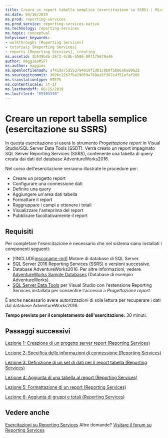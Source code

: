```yaml
---
title: Creare un report tabella semplice (esercitazione su SSRS) | Microsoft Docs
ms.date: 04/16/2019
ms.prod: reporting-services
ms.prod_service: reporting-services-native
ms.technology: reporting-services
ms.topic: conceptual
helpviewer_keywords:
- walkthroughs [Reporting Services]
- tutorials [Reporting Services]
- reports [Reporting Services], creating
ms.assetid: 3b539b4b-26f2-4c0b-b506-80f175679a46
author: maggiesMSFT
ms.author: maggies
ms.openlocfilehash: af41da75d553794019f1d01c8b8f5bb6aba80622
ms.sourcegitcommit: 3026c22b7fba19059a769ea5f367c4f51efaf286
ms.translationtype: MTE75
ms.contentlocale: it-IT
ms.lasthandoff: 06/15/2019
ms.locfileid: "65103310"
---
```

# <a name="create-a-basic-table-report-ssrs-tutorial"></a>Creare un report tabella semplice (esercitazione su SSRS)

In questa esercitazione si userà lo strumento *Progettazione report* in Visual Studio/SQL Server Data Tools (SSDT). Verrà creato un report impaginato SQL Server Reporting Services (SSRS), contenente una tabella di query creata dai dati del database AdventureWorks2016.

Nel corso dell'esercitazione verranno illustrate le procedure per:
  
- Creare un progetto report
- Configurare una connessione dati
- Definire una query
- Aggiungere un'area dati tabella
- Formattare il report
- Raggruppare i campi e ottenere i totali
- Visualizzare l'anteprima del report
- Pubblicare facoltativamente il report

## <a name="requirements"></a>Requisiti

Per completare l'esercitazione è necessario che nel sistema siano installati i componenti seguenti:

- [!INCLUDE[msconame-md](../includes/msconame-md.md)] Motore di database di SQL Server.  
- SQL Server 2016 Reporting Services (SSRS) o versioni successive.
- Database AdventureWorks2016.  Per altre informazioni, vedere [AdventureWorks Sample Databases](https://github.com/Microsoft/sql-server-samples/releases) (Database di esempio AdventureWorks).
- [SQL Server Data Tools](../ssdt/download-sql-server-data-tools-ssdt.md) per Visual Studio con l'estensione Reporting Services installata per consentire l'accesso a *Progettazione report*.
  
È anche necessario avere autorizzazioni di sola lettura per recuperare i dati dal database AdventureWorks2016.

**Tempo previsto per il completamento dell'esercitazione:** 30 minuti.

## <a name="next-steps"></a>Passaggi successivi

[Lezione 1: Creazione di un progetto server report &#40;Reporting Services&#41;](lesson-1-creating-a-report-server-project-reporting-services.md)

[Lezione 2: Specifica delle informazioni di connessione &#40;Reporting Services&#41;](lesson-2-specifying-connection-information-reporting-services.md)

[Lezione 3: Definizione di un set di dati per il report tabella &#40;Reporting Services&#41;](lesson-3-defining-a-dataset-for-the-table-report-reporting-services.md)

[Lezione 4: Aggiunta di una tabella al report &#40;Reporting Services&#41;](lesson-4-adding-a-table-to-the-report-reporting-services.md)

[Lezione 5: Formattazione di un report &#40;Reporting Services&#41;](lesson-5-formatting-a-report-reporting-services.md)

[Lezione 6: Aggiunta di gruppi e totali &#40;Reporting Services&#41;](lesson-6-adding-grouping-and-totals-reporting-services.md)

## <a name="see-also"></a>Vedere anche

[Esercitazioni su Reporting Services](reporting-services-tutorials-ssrs.md) Altre domande? [Visitare il forum su Reporting Services](https://go.microsoft.com/fwlink/?LinkId=620231)
